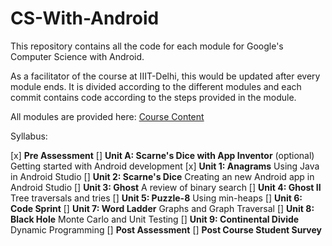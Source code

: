 # CS-With-Android
This repository contains all the code for each module for Google's Computer Science with Android. 

As a facilitator of the course at IIIT-Delhi, this would be updated after every module ends. It is divided according to the different modules and each commit contains code according to the steps provided in the module.

All modules are provided here: [Course Content](https://cswithandroid.withgoogle.com/content/course)

Syllabus:

[x] **Pre Assessment**
[] **Unit A: Scarne's Dice with App Inventor** (optional) Getting started with Android development
[x] **Unit 1: Anagrams** Using Java in Android Studio
[] **Unit 2: Scarne's Dice** Creating an new Android app in Android Studio
[] **Unit 3: Ghost** A review of binary search
[] **Unit 4: Ghost II** Tree traversals and tries
[] **Unit 5: Puzzle-8** Using min-heaps
[] **Unit 6: Code Sprint**
[] **Unit 7: Word Ladder** Graphs and Graph Traversal
[] **Unit 8: Black Hole** Monte Carlo and Unit Testing
[] **Unit 9: Continental Divide** Dynamic Programming
[] **Post Assessment**
[] **Post Course Student Survey**

